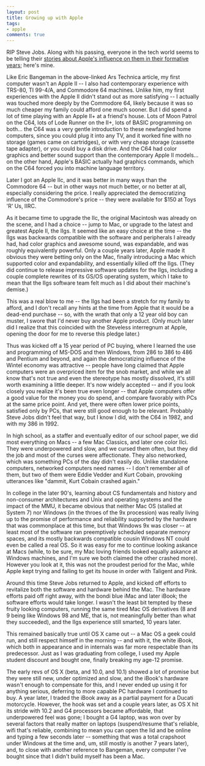 ```yaml
---
layout: post
title: Growing up with Apple
tags:
- apple
comments: true
---
```

RIP Steve Jobs. Along with his passing, everyone in the tech world seems to be
telling their [stories about Apple's influence on them in their formative years](http://arstechnica.com/apple/news/2011/10/the-first-time-i-used-an-apple-computer-was.ars); here's mine.

Like Eric Bangeman in the above-linked Ars Technica article, my first computer
wasn't an Apple II -- I also had contemporary experience with TRS-80, TI
99-4/A, and Commodore 64 machines. Unlike him, my first experiences with the
Apple II didn't stand out as more satisfying -- I actually was touched more
deeply by the Commodore 64, likely because it was so much cheaper my family
could afford one much sooner. But I did spend a lot of time playing with an
Apple II+ at a friend's house. Lots of Moon Patrol on the C64, lots of Lode
Runner on the II+, lots of BASIC programming on both… the C64 was a very
gentle introduction to these newfangled home computers, since you could plug
it into any TV, and it worked fine with no storage (games came on cartridges),
or with very cheap storage (cassette tape adapter), or you could buy a disk
drive. And the C64 had color graphics and better sound support than the
contemporary Apple II models… on the other hand, Apple's BASIC actually had
graphics commands, which on the C64 forced you into machine language
territory.

Later I got an Apple IIc, and it was better in many ways than the Commodore 64
-- but in other ways not much better, or no better at all, especially
considering the price. I really appreciated the democratizing influence of the
Commodore's price -- they were available for $150 at Toys 'R' Us, IIRC.

As it became time to upgrade the IIc, the original Macintosh was already on
the scene, and I had a choice -- jump to Mac, or upgrade to the latest and
greatest Apple II, the IIgs. It seemed like an easy choice at the time -- the
IIgs was backwards compatible with the software and peripherals I already had,
had color graphics and awesome sound, was expandable, and was roughly
equivalently powerful. Only a couple years later, Apple made it obvious they
were betting only on the Mac, finally introducing a Mac which supported color
and expandability, and essentially killed off the IIgs. (They did continue to
release impressive software updates for the IIgs, including a couple complete
rewrites of its GS/OS operating system, which I take to mean that the IIgs
software team felt much as I did about their machine's demise.)

This was a real blow to me -- the IIgs had been a stretch for my family to
afford, and I don't recall any hints at the time from Apple that it would be a
dead-end purchase -- so, with the wrath that only a 12 year old boy can
muster, I swore that I'd never buy another Apple product. (Only much later did
I realize that this coincided with the Steveless interregnum at Apple, opening
the door for me to reverse this pledge later.)

Thus was kicked off a 15 year period of PC buying, where I learned the use and
programming of MS-DOS and then Windows, from 286 to 386 to 486 and Pentium and
beyond, and again the democratizing influence of the Wintel economy was
attractive -- people have long claimed that Apple computers were an overpriced
item for the snob market, and while we all know that's not true and even the
stereotype has mostly dissolved, it's still worth examining a little deeper.
It's now widely accepted -- and if you look closely you realize it's been true
even longer -- that Apple computers offer a good value for the money you do
spend, and compare favorably with PCs at the same price point. And yet, there
were often lower price points, satisfied only by PCs, that were still good
enough to be relevant. Probably Steve Jobs didn't feel that way, but I know I
did, with the C64 in 1982, and with my 386 in 1992.

In high school, as a staffer and eventually editor of our school paper, we did
most everything on Macs -- a few Mac Classics, and later one color IIci. They
were underpowered and slow, and we cursed them often, but they did the job and
most of the curses were affectionate. They also networked, which was something
PCs of the day didn't easily do. Unlike standalone computers, networked
computers need names -- I don't remember all of them, but two of them were
Eddie Vedder and Kurt Cobain, provoking utterances like "dammit, Kurt Cobain
crashed again."

In college in the later 90's, learning about CS fundamentals and history and
non-consumer architectures and Unix and operating systems and the impact of
the MMU, it became obvious that neither Mac OS (stalled at System 7) nor
Windows (in the throes of the 9x procession) was really living up to the
promise of performance and reliability supported by the hardware that was
commonplace at this time, but that Windows 9x was closer -- at least most of
the software ran preemptively scheduled separate memory spaces, and its mostly
backwards compatible cousin Windows NT could even be called a real OS. So it
was easy for me to continue looking askance at Macs (while, to be sure, my Mac
loving friends looked equally askance at Windows machines, and I'm sure we
both claimed the other crashed more). However you look at it, this was not the
proudest period for the Mac, while Apple kept trying and failing to get its
house in order with Taligent and Pink.

Around this time Steve Jobs returned to Apple, and kicked off efforts to
revitalize both the software and hardware behind the Mac. The hardware efforts
paid off right away, with the bondi blue iMac and later iBook; the software
efforts would take longer. I wasn't the least bit tempted by these fruity
looking computers, running the same tired Mac OS derivatives (8 and 9 being
like Windows 98 and ME, that is, not meaningfully better than what they
succeeded), and the IIgs experience still smarted, 10 years later.

This remained basically true until OS X came out -- a Mac OS a geek could run,
and still respect himself in the morning -- and with it, the white iBook,
which both in appearance and in internals was far more respectable than its
predecessor. Just as I was graduating from college, I used my Apple student
discount and bought one, finally breaking my age-12 promise.

The early revs of OS X (beta, and 10.0, and 10.1) showed a lot of promise but
they were still new, under optimized and slow, and the iBook's hardware wasn't
enough to compensate for this, and I never ended up using it for anything
serious, deferring to more capable PC hardware I continued to buy. A year
later, I traded the iBook away as a partial payment for a Ducati motorcycle.
However, the hook was set and a couple years later, as OS X hit its stride
with 10.2 and G4 processors became affordable, that underpowered feel was
gone; I bought a G4 laptop, was won over by several factors that really matter
on laptops (suspend/resume that's reliable, wifi that's reliable, combining to
mean you can open the lid and be online and typing a few seconds later --
something that was a total crapshoot under Windows at the time and, um, still
mostly is another 7 years later), and, to close with another reference to
Bangeman, every computer I've bought since that I didn't build myself has been
a Mac.
